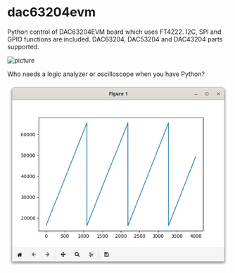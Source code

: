 # dac63204evm
Python control of DAC63204EVM board which uses FT4222. I2C, SPI and GPIO functions are included. DAC63204, DAC53204 and DAC43204 parts supported.

![picture](https://www.ti.com/content/dam/ticom/images/products/ic/dataconverters/evm-board/dac63204evm-angled.png)

Who needs a logic analyzer or oscilloscope when you have Python?

![picture](https://github.com/charkster/dac63204evm/blob/main/dac63204evm_sawtooth_python.png)

